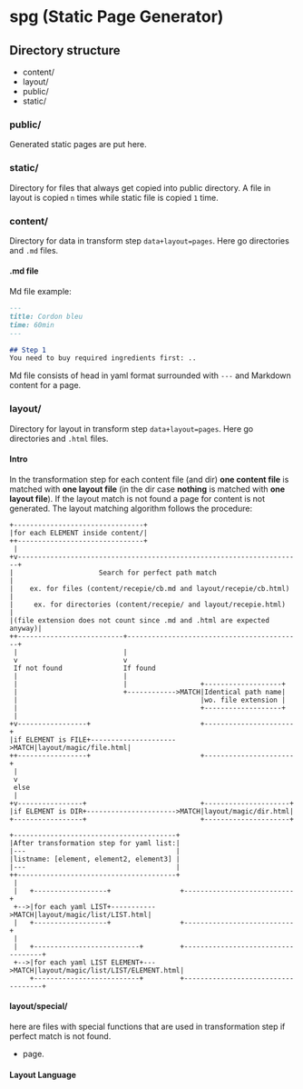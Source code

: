 # spg (Static Page Generator)

## Directory structure

- content/
- layout/
- public/
- static/

### public/
Generated static pages are put here.

### static/
Directory for files that always get copied into public directory. A file in layout is copied `n` times while static file is copied `1` time.

### content/
Directory for data in transform step `data+layout=pages`. Here go directories and `.md` files.
#### .md file
Md file example:
```md
---
title: Cordon bleu
time: 60min
---

## Step 1
You need to buy required ingredients first: ..
```

Md file consists of head in yaml format surrounded with `---` and Markdown content for a page.

### layout/
Directory for layout in transform step `data+layout=pages`. Here go directories and `.html` files.
#### Intro
In the transformation step for each content file (and dir) **one content file** is matched with **one layout file** (in the dir case **nothing** is matched with **one layout file**). If the layout match is not found a page for content is not generated. The layout matching algorithm follows the procedure:
```
+--------------------------------+                                             
|for each ELEMENT inside content/|                                             
++-------------------------------+                                             
 |                                                                             
+v----------------------------------------------------------------------+      
|                     Search for perfect path match                     |      
|    ex. for files (content/recepie/cb.md and layout/recepie/cb.html)   |      
|     ex. for directories (content/recepie/ and layout/recepie.html)    |      
|(file extension does not count since .md and .html are expected anyway)|      
++--------------------------+-------------------------------------------+      
 |                          |                                                  
 v                          v                                                  
 If not found               If found                                           
 |                          |                                                  
 |                          |                  +-------------------+           
 |                          +------------>MATCH|Identical path name|           
 |                                             |wo. file extension |           
 |                                             +-------------------+           
 |                                                                             
+v-----------------+                           +----------------------+        
|if ELEMENT is FILE+--------------------->MATCH|layout/magic/file.html|        
++-----------------+                           +----------------------+        
 |                                                                             
 v                                                                             
 else                                                                          
 |                                                                             
+v----------------+                            +---------------------+         
|if ELEMENT is DIR+---------------------->MATCH|layout/magic/dir.html|         
+-----------------+                            +---------------------+         
                                                                               
+----------------------------------------+                                     
|After transformation step for yaml list:|                                     
|---                                     |                                     
|listname: [element, element2, element3] |                                     
|---                                     |                                     
++---------------------------------------+                                     
 |                                                                             
 |   +------------------+                 +---------------------------+        
 +-->|for each yaml LIST+----------->MATCH|layout/magic/list/LIST.html|        
 |   +------------------+                 +---------------------------+        
 |                                                                             
 |   +--------------------------+         +-----------------------------------+
 +-->|for each yaml LIST ELEMENT+--->MATCH|layout/magic/list/LIST/ELEMENT.html|
     +--------------------------+         +-----------------------------------+
```
#### layout/special/
here are files with special functions that are used in transformation step if perfect match is not found.
- page.
#### Layout Language
